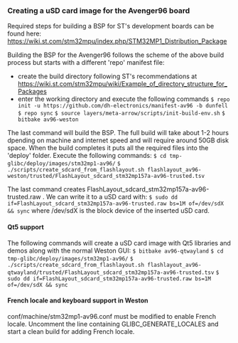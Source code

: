 ### Creating a uSD card image for the Avenger96 board
  
Required steps for building a BSP for ST's development boards can be found here:
https://wiki.st.com/stm32mpu/index.php/STM32MP1_Distribution_Package

Building the BSP for the Avenger96 follows the scheme of the above build process but starts with a different 'repo' manifest file:
- create the build directory following ST's recommendations at
        https://wiki.st.com/stm32mpu/wiki/Example_of_directory_structure_for_Packages
- enter the working directory and execute the following commands
`$ repo init -u https://github.com/dh-electronics/manifest-av96 -b dunfell`
`$ repo sync`
`$ source layers/meta-arrow/scripts/init-build-env.sh`
`$ bitbake av96-weston`

The last command will build the BSP. The full build will take about 1-2 hours dpending on machine and internet speed and will require around 50GB disk space. When the build completes it puts all the required files into the 'deploy' folder. Execute the following commands:
`$ cd tmp-glibc/deploy/images/stm32mp1-av96/`
`$ ./scripts/create_sdcard_from_flashlayout.sh flashlayout_av96-weston/trusted/FlashLayout_sdcard_stm32mp157a-av96-trusted.tsv`

The last command creates FlashLayout_sdcard_stm32mp157a-av96-trusted.raw .
We can write it to a uSD card with:
`$ sudo dd if=FlashLayout_sdcard_stm32mp157a-av96-trusted.raw bs=1M of=/dev/sdX && sync`
where /dev/sdX is the block device of the inserted uSD card.


#### Qt5 support
The following commands will create a uSD card image with Qt5 libraries and demos along with the normal Weston GUI:
`$ bitbake av96-qtwayland`
`$ cd tmp-glibc/deploy/images/stm32mp1-av96/`
`$ ./scripts/create_sdcard_from_flashlayout.sh flashlayout_av96-qtwayland/trusted/FlashLayout_sdcard_stm32mp157a-av96-trusted.tsv`
`$ sudo dd if=FlashLayout_sdcard_stm32mp157a-av96-trusted.raw bs=1M of=/dev/sdX && sync`


#### French locale and keyboard support in Weston
conf/machine/stm32mp1-av96.conf must be modified to enable French locale. Uncomment the line containing GLIBC_GENERATE_LOCALES and start a clean build for adding French locale.


